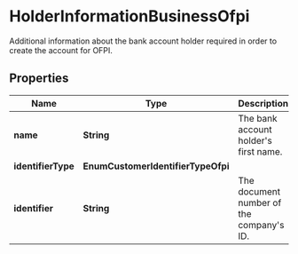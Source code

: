 

# HolderInformationBusinessOfpi

Additional information about the bank account holder required in order to create the account for OFPI.

## Properties

| Name | Type | Description | Notes |
|------------ | ------------- | ------------- | -------------|
|**name** | **String** | The bank account holder&#39;s first name. |  |
|**identifierType** | **EnumCustomerIdentifierTypeOfpi** |  |  |
|**identifier** | **String** | The document number of the company&#39;s ID. |  |



